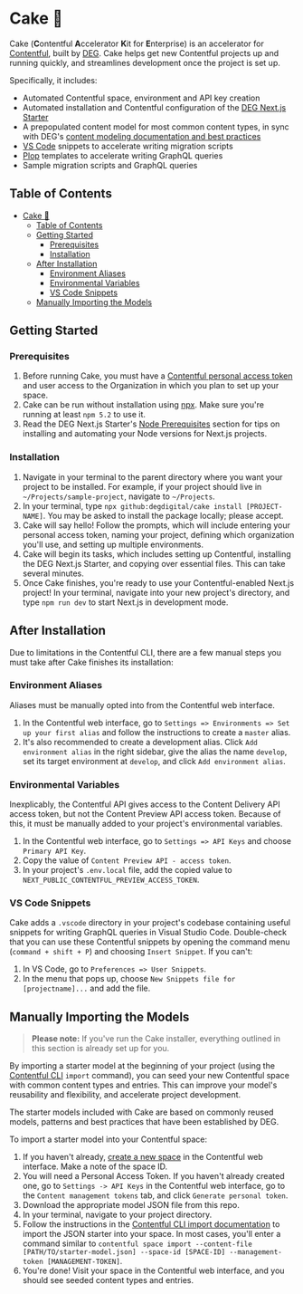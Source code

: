 # Cake 🎂

Cake (**C**ontentful **A**ccelerator **K**it for **E**nterprise) is an accelerator for [Contentful](https://https://www.contentful.com/), built by [DEG](https://www.degdigital.com/). Cake helps get new Contentful projects up and running quickly, and streamlines development once the project is set up.

Specifically, it includes:

- Automated Contentful space, environment and API key creation
- Automated installation and Contentful configuration of the [DEG Next.js Starter](https://github.com/degdigital/deg-nextjs-starter)
- A prepopulated content model for most common content types, in sync with DEG's [content modeling documentation and best practices](https://degdigital.atlassian.net/wiki/spaces/WCMPA/pages/2014347265/Content+Modeling)
- [VS Code](https://code.visualstudio.com/) snippets to accelerate writing migration scripts
- [Plop](https://plopjs.com/) templates to accelerate writing GraphQL queries
- Sample migration scripts and GraphQL queries

## Table of Contents

- [Cake 🎂](#cake-)
  - [Table of Contents](#table-of-contents)
  - [Getting Started](#getting-started)
    - [Prerequisites](#prerequisites)
    - [Installation](#installation)
  - [After Installation](#after-installation)
    - [Environment Aliases](#environment-aliases)
    - [Environmental Variables](#environmental-variables)
    - [VS Code Snippets](#vs-code-snippets)
  - [Manually Importing the Models](#manually-importing-the-models)

## Getting Started

### Prerequisites

1. Before running Cake, you must have a [Contentful personal access token](https://shorturl.at/uwMQS) and user access to the Organization in which you plan to set up your space.
2. Cake can be run without installation using [npx](https://nodejs.dev/learn/the-npx-nodejs-package-runner). Make sure you're running at least `npm 5.2` to use it.
3. Read the DEG Next.js Starter's [Node Prerequisites](https://github.com/degdigital/deg-nextjs-starter#node-prerequisites) section for tips on installing and automating your Node versions for Next.js projects.

### Installation

1. Navigate in your terminal to the parent directory where you want your project to be installed. For example, if your project should live in `~/Projects/sample-project`, navigate to `~/Projects`.
2. In your terminal, type `npx github:degdigital/cake install [PROJECT-NAME]`. You may be asked to install the package locally; please accept.
3. Cake will say hello! Follow the prompts, which will include entering your personal access token, naming your project, defining which organization you'll use, and setting up multiple environments.
4. Cake will begin its tasks, which includes setting up Contentful, installing the DEG Next.js Starter, and copying over essential files. This can take several minutes.
5. Once Cake finishes, you're ready to use your Contentful-enabled Next.js project! In your terminal, navigate into your new project's directory, and type `npm run dev` to start Next.js in development mode.

## After Installation

Due to limitations in the Contentful CLI, there are a few manual steps you must take after Cake finishes its installation:

### Environment Aliases

Aliases must be manually opted into from the Contentful web interface.

1. In the Contentful web interface, go to `Settings => Environments => Set up your first alias` and follow the instructions to create a `master` alias.
2. It's also recommended to create a development alias. Click `Add environment alias` in the right sidebar, give the alias the name `develop`, set its target environment at `develop`, and click `Add environment alias`.

### Environmental Variables

Inexplicably, the Contentful API gives access to the Content Delivery API access token, but not the Content Preview API access token. Because of this, it must be manually added to your project's environmental variables.

1. In the Contentful web interface, go to `Settings => API Keys` and choose `Primary API Key`.
2. Copy the value of `Content Preview API - access token`.
3. In your project's `.env.local` file, add the copied value to `NEXT_PUBLIC_CONTENTFUL_PREVIEW_ACCESS_TOKEN`.

### VS Code Snippets

Cake adds a `.vscode` directory in your project's codebase containing useful snippets for writing GraphQL queries in Visual Studio Code. Double-check that you can use these Contentful snippets by opening the command menu (`command + shift + P`) and choosing `Insert Snippet`. If you can't:

1. In VS Code, go to `Preferences => User Snippets`.
2. In the menu that pops up, choose `New Snippets file for [projectname]...` and add the file.

## Manually Importing the Models

> **Please note:** If you've run the Cake installer, everything outlined in this section is already set up for you.

By importing a starter model at the beginning of your project (using the [Contentful CLI](https://github.com/contentful/contentful-cli) `import` command), you can seed your new Contentful space with common content types and entries. This can improve your model's reusability and flexibility, and accelerate project development.

The starter models included with Cake are based on commonly reused models, patterns and best practices that have been established by DEG.

To import a starter model into your Contentful space:

1. If you haven't already, [create a new space](https://www.contentful.com/faq/basics/#how-do-i-create-a-space) in the Contentful web interface. Make a note of the space ID.
2. You will need a Personal Access Token. If you haven't already created one, go to `Settings -> API Keys` in the Contentful web interface, go to the `Content management tokens` tab, and click `Generate personal token`.
3. Download the appropriate model JSON file from this repo.
4. In your terminal, navigate to your project directory.
5. Follow the instructions in the [Contentful CLI import documentation](https://github.com/contentful/contentful-cli/tree/master/docs/space/import) to import the JSON starter into your space. In most cases, you'll enter a command similar to `contentful space import --content-file [PATH/TO/starter-model.json] --space-id [SPACE-ID] --management-token [MANAGEMENT-TOKEN]`.
6. You're done! Visit your space in the Contentful web interface, and you should see seeded content types and entries.
